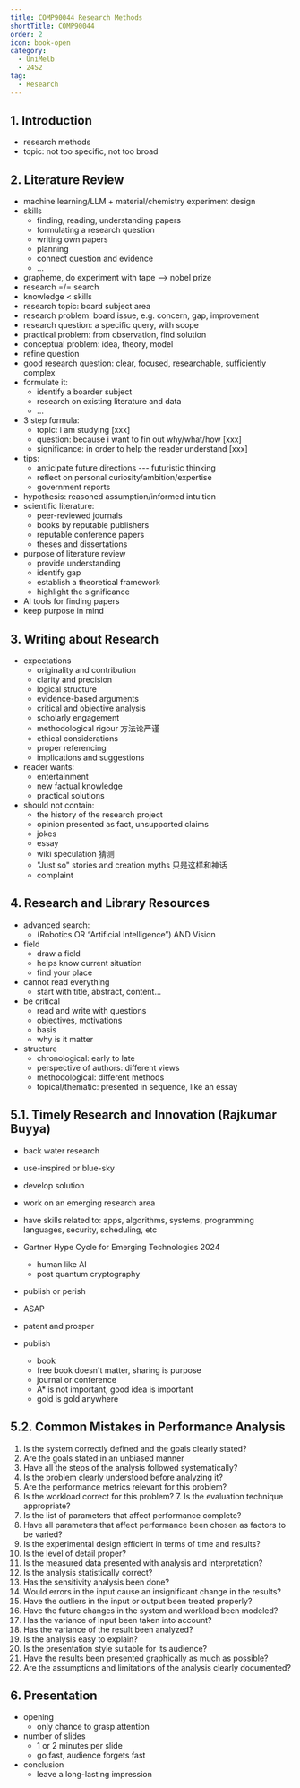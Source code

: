 ```yaml
---
title: COMP90044 Research Methods
shortTitle: COMP90044
order: 2
icon: book-open
category:
  - UniMelb
  - 24S2
tag:
  - Research
---
```


## 1. Introduction

- research methods
- topic: not too specific, not too broad

## 2. Literature Review

- machine learning/LLM + material/chemistry experiment design
- skills
  - finding, reading, understanding papers
  - formulating a research question
  - writing own papers
  - planning
  - connect question and evidence
  - ...
- grapheme, do experiment with tape --> nobel prize
- research =/= search
- knowledge < skills
- research topic: board subject area
- research problem: board issue, e.g. concern, gap, improvement
- research question: a specific query, with scope
- practical problem: from observation, find solution
- conceptual problem: idea, theory, model
- refine question
- good research question: clear, focused, researchable, sufficiently complex
- formulate it:
  - identify a boarder subject
  - research on existing literature and data
  - ...
- 3 step formula:
  - topic: i am studying [xxx]
  - question: because i want to fin out why/what/how [xxx]
  - significance: in order to help the reader understand [xxx]
- tips:
  - anticipate future directions --- futuristic thinking
  - reflect on personal curiosity/ambition/expertise
  - government reports
- hypothesis: reasoned assumption/informed intuition
- scientific literature:
  - peer-reviewed journals
  - books by reputable publishers
  - reputable conference papers
  - theses and dissertations
- purpose of literature review
  - provide understanding
  - identify gap
  - establish a theoretical framework
  - highlight the significance
- AI tools for finding papers
- keep purpose in mind

## 3. Writing about Research

- expectations
  - originality and contribution
  - clarity and precision
  - logical structure
  - evidence-based arguments
  - critical and objective analysis
  - scholarly engagement
  - methodological rigour 方法论严谨
  - ethical considerations
  - proper referencing
  - implications and suggestions
- reader wants:
  - entertainment
  - new factual knowledge
  - practical solutions
- should not contain:
  - the history of the research project
  - opinion presented as fact, unsupported claims
  - jokes
  - essay
  - wiki speculation 猜测
  - "Just so" stories and creation myths 只是这样和神话
  - complaint

## 4. Research and Library Resources

- advanced search:
  - (Robotics OR “Artificial Intelligence”) AND Vision
- field
  - draw a field
  - helps know current situation
  - find your place
- cannot read everything
  - start with title, abstract, content...
- be critical
  - read and write with questions
  - objectives, motivations
  - basis
  - why is it matter
- structure
  - chronological: early to late
  - perspective of authors: different views
  - methodological: different methods
  - topical/thematic: presented in sequence, like an essay
  
## 5.1. Timely Research and Innovation (Rajkumar Buyya)

- back water research
- use-inspired or blue-sky
- develop solution
- work on an emerging research area
- have skills related to: apps, algorithms, systems, programming languages, security, scheduling, etc

- Gartner Hype Cycle for Emerging Technologies 2024
  - human like AI
  - post quantum cryptography

- publish or perish
- ASAP
- patent and prosper

- publish
  - book
  - free book doesn't matter, sharing is purpose
  - journal or conference
  - A* is not important, good idea is important
  - gold is gold anywhere


## 5.2. Common Mistakes in Performance Analysis

1. Is the system correctly defined and the goals clearly stated?
2. Are the goals stated in an unbiased manner
3. Have all the steps of the analysis followed systematically?
4. Is the problem clearly understood before analyzing it?
5. Are the performance metrics relevant for this problem?
6. Is the workload correct for this problem? 7. Is the evaluation technique appropriate?
8. Is the list of parameters that affect performance complete?
9. Have all parameters that affect performance been chosen as factors to be varied?
10. Is the experimental design efficient in terms of time and results?
11. Is the level of detail proper?
12. Is the measured data presented with analysis and interpretation?
13. Is the analysis statistically correct?
14. Has the sensitivity analysis been done?
15. Would errors in the input cause an insignificant change in the results?
16. Have the outliers in the input or output been treated properly?
17. Have the future changes in the system and workload been modeled?
18. Has the variance of input been taken into account?
19. Has the variance of the result been analyzed?
20. Is the analysis easy to explain?
21. Is the presentation style suitable for its audience?
22. Have the results been presented graphically as much as possible?
23. Are the assumptions and limitations of the analysis clearly documented?

## 6. Presentation

- opening
  - only chance to grasp attention
- number of slides
  - 1 or 2 minutes per slide
  - go fast, audience forgets fast
- conclusion
  - leave a long-lasting impression

